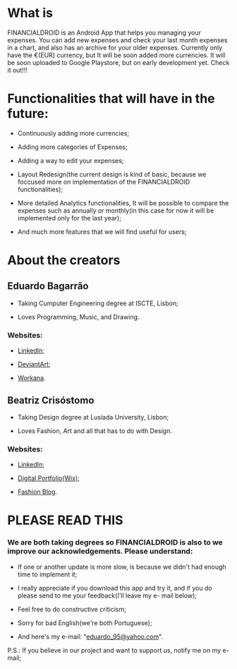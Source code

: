 # What is

FINANCIALDROID is an Android App that helps you managing your expenses. You can add new expenses and check your last month expenses in a chart, and also has an archive for your older expenses. Currently only have the €(EUR) currency, but It will be soon added more currencies. It will be soon uploaded to Google Playstore, but on early development yet. Check it out!!!

# Functionalities that will have in the future:

- Continuously adding more currencies;

- Adding more categories of Expenses;

- Adding a way to edit your expenses;

- Layout Redesign(the current design is kind of basic, because we foccused more on implementation of the FINANCIALDROID functionalities);

- More detailed Analytics functionalities, It will be possible to compare the expenses such as annually or monthly(in this case for now it will be implemented only for the last year);

- And much more features that we will find useful for users; 

# About the creators

## Eduardo Bagarrão

- Taking Cumputer Engineering degree at ISCTE, Lisbon;

- Loves Programming, Music, and Drawing.

### Websites:

- [LinkedIn](https://www.linkedin.com/in/eduardo-bagarrão-2a1464113/);

- [DeviantArt](https://bagarraoeduardo.deviantart.com);

- [Workana](https://www.workana.com/freelancer/c8e0e1effa3b9da7570b859293395876).

## Beatriz Crisóstomo

- Taking Design degree at Lusíada University, Lisbon;

- Loves Fashion, Art and all that has to do with Design.

### Websites:

- [LinkedIn](https://www.linkedin.com/in/beatriz-crisóstomo-6826b2138/);

- [Digital Portfolio(Wix)](http://beatrizcrisstomo.wixsite.com/arte-e-design/portf-lio);

- [Fashion Blog](http://morelovebeatriz.blogspot.pt/2017/09/la-belle-vie-outfit.html).


# PLEASE READ THIS


### We are both taking degrees so FINANCIALDROID is also to we improve our acknowledgements. Please understand: 

- If one or another update is more slow, is because we didn't had enough time to implement it;

- I really appreciate if you download this app and try it, and if you do please send to me your feedback(I'll leave my e-
mail below);

- Feel free to do constructive criticism;

- Sorry for bad English(we're both Portuguese);

- And here's my e-mail: "eduardo_95@yahoo.com".

P.S.: If you believe in our project and want to support us, notify me on my e-mail;

